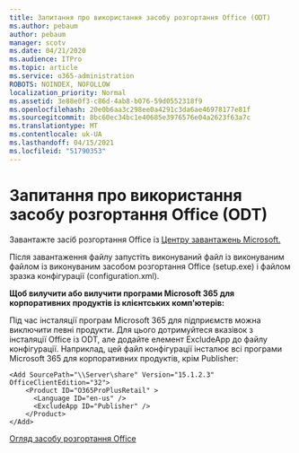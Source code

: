 ```yaml
---
title: Запитання про використання засобу розгортання Office (ODT)
ms.author: pebaum
author: pebaum
manager: scotv
ms.date: 04/21/2020
ms.audience: ITPro
ms.topic: article
ms.service: o365-administration
ROBOTS: NOINDEX, NOFOLLOW
localization_priority: Normal
ms.assetid: 3e88e0f3-c86d-4ab8-b076-59d0552318f9
ms.openlocfilehash: 20e0b6aa3c298ee0a4291c3da6ae46978177e81f
ms.sourcegitcommit: 8bc60ec34bc1e40685e3976576e04a2623f63a7c
ms.translationtype: MT
ms.contentlocale: uk-UA
ms.lasthandoff: 04/15/2021
ms.locfileid: "51790353"
---
```

# <a name="questions-about-how-to-use-the-office-deployment-tool-odt"></a>Запитання про використання засобу розгортання Office (ODT)

Завантажте засіб розгортання Office із [Центру завантажень Microsoft.](https://go.microsoft.com/fwlink/p/?LinkID=626065)
  
Після завантаження файлу запустіть виконуваний файл із виконуваним файлом із виконуваним засобом розгортання Office (setup.exe) і файлом зразка конфігурації (configuration.xml).
  
 **Щоб вилучити або вилучити програми Microsoft 365 для корпоративних продуктів із клієнтських комп'ютерів:**
  
Під час інсталяції програм Microsoft 365 для підприємств можна виключити певні продукти. Для цього дотримуйтеся вказівок з інсталяції Office із ODT, але додайте елемент ExcludeApp до файлу конфігурації. Наприклад, цей файл конфігурації інсталює всі програми Microsoft 365 для корпоративних продуктів, крім Publisher:
  
```
<Add SourcePath="\\Server\share" Version="15.1.2.3" OfficeClientEdition="32">
    <Product ID="O365ProPlusRetail" >
      <Language ID="en-us" />
      <ExcludeApp ID="Publisher" />
    </Product>
</Add>
```

[Огляд засобу розгортання Office](https://docs.microsoft.com/deployoffice/overview-office-deployment-tool)
  

